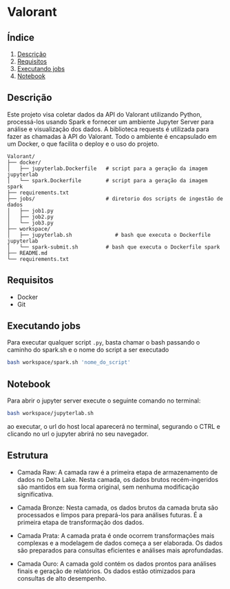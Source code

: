 # Valorant

## Índice

1. [Descrição](#descrição)
2. [Requisitos](#requisitos)
3. [Executando jobs](#executando-jobs)
4. [Notebook](#notebook)

## Descrição

Este projeto visa coletar dados da API do Valorant utilizando Python, processá-los usando Spark e fornecer um ambiente Jupyter Server para análise e visualização dos dados. A biblioteca requests é utilizada para fazer as chamadas à API do Valorant. Todo o ambiente é encapsulado em um Docker, o que facilita o deploy e o uso do projeto.

```
Valorant/
├── docker/
│   ├── jupyterlab.Dockerfile   # script para a geração da imagem jupyterlab
│   └── spark.Dockerfile        # script para a geração da imagem spark
├── requirements.txt
├── jobs/                       # diretorio dos scripts de ingestão de dados
│   ├── job1.py
│   ├── job2.py
│   └── job3.py
├── workspace/
│   ├── jupyterlab.sh              # bash que executa o Dockerfile jupyterlab
│   └── spark-submit.sh         # bash que executa o Dockerfile spark
├── README.md
└── requirements.txt
```

## Requisitos
- Docker
- Git

## Executando jobs
Para executar qualquer script `.py`, basta chamar o bash passando o caminho do spark.sh e o nome do script a ser executado

```sh
bash workspace/spark.sh 'nome_do_script'
```

## Notebook
Para abrir o jupyter server execute o seguinte comando no terminal:

```sh
bash workspace/jupyterlab.sh
```

ao executar, o url do host local aparecerá no terminal, segurando o CTRL e clicando no url o jupyter abrirá no seu navegador.

## Estrutura

- Camada Raw: A camada raw é a primeira etapa de armazenamento de dados no Delta Lake. Nesta camada, os dados brutos recém-ingeridos são mantidos em sua forma original, sem nenhuma modificação significativa.

- Camada Bronze: Nesta camada, os dados brutos da camada bruta são processados ​​e limpos para prepará-los para análises futuras. É a primeira etapa de transformação dos dados.

- Camada Prata: A camada prata é onde ocorrem transformações mais complexas e a modelagem de dados começa a ser elaborada. Os dados são preparados para consultas eficientes e análises mais aprofundadas.

- Camada Ouro: A camada gold contém os dados prontos para análises finais e geração de relatórios. Os dados estão otimizados para consultas de alto desempenho.
